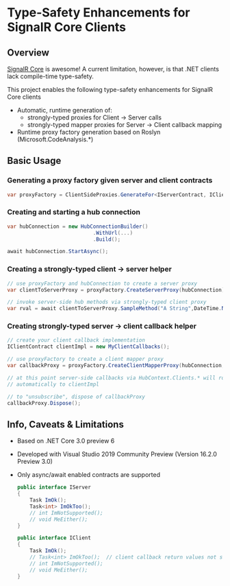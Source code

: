 # Type-Safety Enhancements for SignalR Core Clients
## Overview

[SignalR Core](https://github.com/aspnet/AspNetCore/tree/master/src/SignalR) is awesome! A current limitation, however, is that .NET clients lack compile-time type-safety.

This project enables the following type-safety enhancements for SignalR Core clients
- Automatic, runtime generation of:
    - strongly-typed proxies for Client -> Server calls
    - strongly-typed mapper proxies for Server -> Client callback mapping
- Runtime proxy factory generation based on Roslyn (Microsoft.CodeAnalysis.*)

## Basic Usage

### Generating a proxy factory given server and client contracts
```csharp
var proxyFactory = ClientSideProxies.GenerateFor<IServerContract, IClientContract>();
```
### Creating and starting a hub connection
```csharp
var hubConnection = new HubConnectionBuilder()
                            .WithUrl(...)
                            .Build();

await hubConnection.StartAsync();
```
### Creating a strongly-typed client -> server helper
```csharp
// use proxyFactory and hubConnection to create a server proxy
var clientToServerProxy = proxyFactory.CreateServerProxy(hubConnection);

// invoke server-side hub methods via strongly-typed client proxy
var rval = await clientToServerProxy.SampleMethod("A String",DateTime.Now);
```

### Creating strongly-typed server -> client callback helper
```csharp
// create your client callback implementation
IClientContract clientImpl = new MyClientCallbacks();

// use proxyFactory to create a client mapper proxy
var callbackProxy = proxyFactory.CreateClientMapperProxy(hubConnection, client);

// at this point server-side callbacks via HubContext.Clients.* will route 
// automatically to clientImpl

// to "unsubscribe", dispose of callbackProxy
callbackProxy.Dispose();
```

## Info, Caveats & Limitations
- Based on .NET Core 3.0 preview 6
- Developed with Visual Studio 2019 Community Preview (Version 16.2.0 Preview 3.0)
- Only async/await enabled contracts are supported

    ```csharp
    public interface IServer
    {
        Task ImOk();
        Task<int> ImOkToo();
        // int ImNotSupported();
        // void MeEither();
    }

    public interface IClient
    {
        Task ImOk();
        // Task<int> ImOkToo();  // client callback return values not supported by SignalR
        // int ImNotSupported();
        // void MeEither();
    }
    ```
